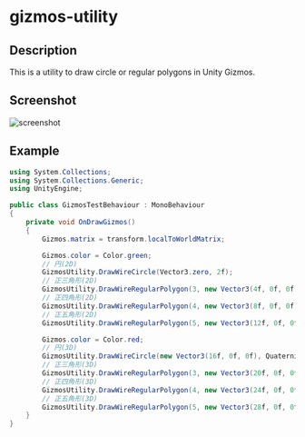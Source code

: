 # gizmos-utility

## Description
This is a utility to draw circle or regular polygons in Unity Gizmos.

## Screenshot
![screenshot](https://github.com/neuneu9/unity-gizmos-utility/blob/images/screenshot.png)

## Example
```cs
using System.Collections;
using System.Collections.Generic;
using UnityEngine;

public class GizmosTestBehaviour : MonoBehaviour
{
    private void OnDrawGizmos()
    {
        Gizmos.matrix = transform.localToWorldMatrix;

        Gizmos.color = Color.green;
        // 円(2D)
        GizmosUtility.DrawWireCircle(Vector3.zero, 2f);
        // 正三角形(2D)
        GizmosUtility.DrawWireRegularPolygon(3, new Vector3(4f, 0f, 0f), 2f);
        // 正四角形(2D)
        GizmosUtility.DrawWireRegularPolygon(4, new Vector3(8f, 0f, 0f), 2f);
        // 正五角形(2D)
        GizmosUtility.DrawWireRegularPolygon(5, new Vector3(12f, 0f, 0f), 2f);

        Gizmos.color = Color.red;
        // 円(3D)
        GizmosUtility.DrawWireCircle(new Vector3(16f, 0f, 0f), Quaternion.LookRotation(new Vector3(-1f, 1f, 0f)), 2f);
        // 正三角形(3D)
        GizmosUtility.DrawWireRegularPolygon(3, new Vector3(20f, 0f, 0f), Quaternion.LookRotation(new Vector3(-1f, 1f, 0f)), 2f);
        // 正四角形(3D)
        GizmosUtility.DrawWireRegularPolygon(4, new Vector3(24f, 0f, 0f), Quaternion.LookRotation(new Vector3(-1f, 1f, 0f)), 2f);
        // 正五角形(3D)
        GizmosUtility.DrawWireRegularPolygon(5, new Vector3(28f, 0f, 0f), Quaternion.LookRotation(new Vector3(-1f, 1f, 0f)), 2f);
    }
}
```
